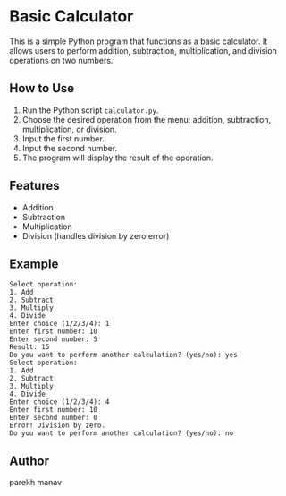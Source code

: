 # Basic Calculator

This is a simple Python program that functions as a basic calculator. It allows users to perform addition, subtraction, multiplication, and division operations on two numbers.

## How to Use

1. Run the Python script `calculator.py`.
2. Choose the desired operation from the menu: addition, subtraction, multiplication, or division.
3. Input the first number.
4. Input the second number.
5. The program will display the result of the operation.

## Features

- Addition
- Subtraction
- Multiplication
- Division (handles division by zero error)

## Example

```
Select operation:
1. Add
2. Subtract
3. Multiply
4. Divide
Enter choice (1/2/3/4): 1
Enter first number: 10
Enter second number: 5
Result: 15
Do you want to perform another calculation? (yes/no): yes
Select operation:
1. Add
2. Subtract
3. Multiply
4. Divide
Enter choice (1/2/3/4): 4
Enter first number: 10
Enter second number: 0
Error! Division by zero.
Do you want to perform another calculation? (yes/no): no
```

## Author

parekh manav
